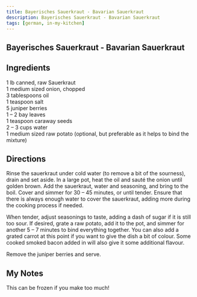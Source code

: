 ```yaml
---
title: Bayerisches Sauerkraut - Bavarian Sauerkraut
description: Bayerisches Sauerkraut - Bavarian Sauerkraut
tags: [german, in-my-kitchen]
---
```


## Bayerisches Sauerkraut - Bavarian Sauerkraut

## Ingredients
1 lb canned, raw Sauerkraut  
1 medium sized onion, chopped  
3 tablespoons oil  
1 teaspoon salt  
5 juniper berries  
1 – 2 bay leaves  
1 teaspoon caraway seeds  
2 – 3 cups water  
1 medium sized raw potato (optional, but preferable as it helps to bind the mixture)

## Directions
Rinse the sauerkraut under cold water (to remove a bit of the sourness), drain and set aside. In a large pot, heat the oil and sauté the onion until golden brown. Add the sauerkraut, water and seasoning, and bring to the boil. Cover and simmer for 30 – 45 minutes, or until tender. Ensure that there is always enough water to cover the sauerkraut, adding more during the cooking process if needed.

When tender, adjust seasonings to taste, adding a dash of sugar if it is still too sour. If desired, grate a raw potato, add it to the pot, and simmer for another 5 – 7 minutes to bind everything together. You can also add a grated carrot at this point if you want to give the dish a bit of colour. Some cooked smoked bacon added in will also give it some additional flavour.

Remove the juniper berries and serve.

## My Notes
This can be frozen if you make too much!